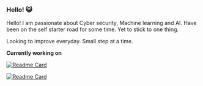 ### Hello! 😺

Hello! I am passionate about Cyber security, Machine learning and AI. Have been on the self starter road for some time. Yet to stick to one thing.

Looking to improve everyday. Small step at a time.

<strong>Currently working on</strong>

[![Readme Card](https://github-readme-stats.vercel.app/api/pin/?username=fanbyprinciple&repo=CounselorAI&theme=swift)](https://github.com/fanbyprinciple/CounselorAI)

[![Readme Card](https://github-readme-stats.vercel.app/api/pin/?username=fanbyprinciple&repo=noteforge&theme=swift)](https://github.com/fanbyprinciple/noteforge)


